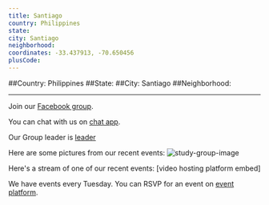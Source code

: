 ```yaml
---
title: Santiago
country: Philippines
state: 
city: Santiago
neighborhood: 
coordinates: -33.437913, -70.650456
plusCode:
---
```


##Country: Philippines
##State: 
##City: Santiago
##Neighborhood: 
*****
Join our [Facebook group](https://www.facebook.com/groups/free.code.camp.santiagocity).

You can chat with us on [chat app]().

Our Group leader is [leader]()

Here are some pictures from our recent events:
![study-group-image]()

Here's a stream of one of our recent events:
[video hosting platform embed]

We have events every Tuesday. You can RSVP for an event on [event platform]().
